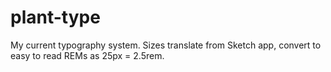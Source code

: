 # plant-type
My current typography system. Sizes translate from Sketch app, convert to easy to read REMs as 25px = 2.5rem.
